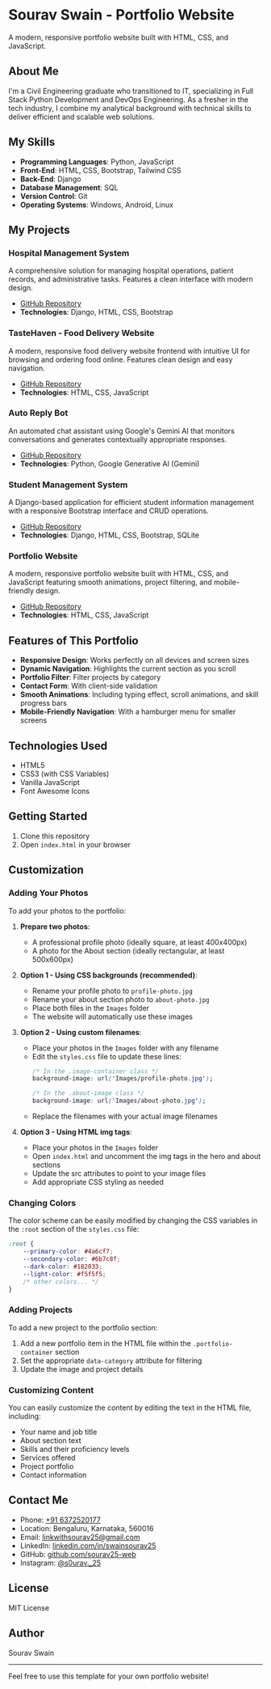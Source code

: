 # Sourav Swain - Portfolio Website

A modern, responsive portfolio website built with HTML, CSS, and JavaScript.

## About Me

I'm a Civil Engineering graduate who transitioned to IT, specializing in Full Stack Python Development and DevOps Engineering. As a fresher in the tech industry, I combine my analytical background with technical skills to deliver efficient and scalable web solutions.

## My Skills

- **Programming Languages**: Python, JavaScript
- **Front-End**: HTML, CSS, Bootstrap, Tailwind CSS
- **Back-End**: Django
- **Database Management**: SQL
- **Version Control**: Git
- **Operating Systems**: Windows, Android, Linux

## My Projects

### Hospital Management System
A comprehensive solution for managing hospital operations, patient records, and administrative tasks. Features a clean interface with modern design.
- [GitHub Repository](https://github.com/sourav25-web/Hospital-Management-System-Receptionist-Interface)
- **Technologies**: Django, HTML, CSS, Bootstrap

### TasteHaven - Food Delivery Website
A modern, responsive food delivery website frontend with intuitive UI for browsing and ordering food online. Features clean design and easy navigation.
- [GitHub Repository](https://github.com/sourav25-web/Responsive-Food-Delivery)
- **Technologies**: HTML, CSS, JavaScript

### Auto Reply Bot
An automated chat assistant using Google's Gemini AI that monitors conversations and generates contextually appropriate responses.
- [GitHub Repository](https://github.com/sourav25-web/Auto-Reply-Bot)
- **Technologies**: Python, Google Generative AI (Gemini)

### Student Management System
A Django-based application for efficient student information management with a responsive Bootstrap interface and CRUD operations.
- [GitHub Repository](https://github.com/sourav25-web/Student-management-system)
- **Technologies**: Django, HTML, CSS, Bootstrap, SQLite

### Portfolio Website
A modern, responsive portfolio website built with HTML, CSS, and JavaScript featuring smooth animations, project filtering, and mobile-friendly design.
- [GitHub Repository](https://github.com/sourav25-web/sourav25-web.github.io)
- **Technologies**: HTML, CSS, JavaScript

## Features of This Portfolio

- **Responsive Design**: Works perfectly on all devices and screen sizes
- **Dynamic Navigation**: Highlights the current section as you scroll
- **Portfolio Filter**: Filter projects by category
- **Contact Form**: With client-side validation
- **Smooth Animations**: Including typing effect, scroll animations, and skill progress bars
- **Mobile-Friendly Navigation**: With a hamburger menu for smaller screens

## Technologies Used

- HTML5
- CSS3 (with CSS Variables)
- Vanilla JavaScript
- Font Awesome Icons

## Getting Started

1. Clone this repository
2. Open `index.html` in your browser

## Customization

### Adding Your Photos

To add your photos to the portfolio:

1. **Prepare two photos**:
   - A professional profile photo (ideally square, at least 400x400px)
   - A photo for the About section (ideally rectangular, at least 500x600px)

2. **Option 1 - Using CSS backgrounds (recommended)**:
   - Rename your profile photo to `profile-photo.jpg`
   - Rename your about section photo to `about-photo.jpg`
   - Place both files in the `Images` folder
   - The website will automatically use these images

3. **Option 2 - Using custom filenames**:
   - Place your photos in the `Images` folder with any filename
   - Edit the `styles.css` file to update these lines:
     ```css
     /* In the .image-container class */
     background-image: url('Images/profile-photo.jpg');
     
     /* In the .about-image class */
     background-image: url('Images/about-photo.jpg');
     ```
   - Replace the filenames with your actual image filenames

4. **Option 3 - Using HTML img tags**:
   - Place your photos in the `Images` folder
   - Open `index.html` and uncomment the img tags in the hero and about sections
   - Update the src attributes to point to your image files
   - Add appropriate CSS styling as needed

### Changing Colors

The color scheme can be easily modified by changing the CSS variables in the `:root` section of the `styles.css` file:

```css
:root {
    --primary-color: #4a6cf7;
    --secondary-color: #6b7c8f;
    --dark-color: #182033;
    --light-color: #f5f5f5;
    /* other colors... */
}
```

### Adding Projects

To add a new project to the portfolio section:

1. Add a new portfolio item in the HTML file within the `.portfolio-container` section
2. Set the appropriate `data-category` attribute for filtering
3. Update the image and project details

### Customizing Content

You can easily customize the content by editing the text in the HTML file, including:

- Your name and job title
- About section text
- Skills and their proficiency levels
- Services offered
- Project portfolio
- Contact information

## Contact Me

- Phone: [+91 6372520177](tel:+916372520177)
- Location: Bengaluru, Karnataka, 560016
- Email: [linkwithsourav25@gmail.com](mailto:linkwithsourav25@gmail.com)
- LinkedIn: [linkedin.com/in/swainsourav25](https://linkedin.com/in/swainsourav25)
- GitHub: [github.com/sourav25-web](https://github.com/sourav25-web)
- Instagram: [@s0urav._25](https://www.instagram.com/s0urav._25)

## License

MIT License

## Author

Sourav Swain

---

Feel free to use this template for your own portfolio website! 